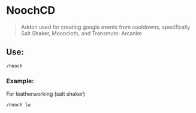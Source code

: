 # NoochCD

> Addon used for creating google events from cooldowns, specifically Salt Shaker, Mooncloth, and Transmute: Arcanite

## Use:

```
/nooch
```

### Example: 

For leatherworking (salt shaker)

```
/nooch lw
```